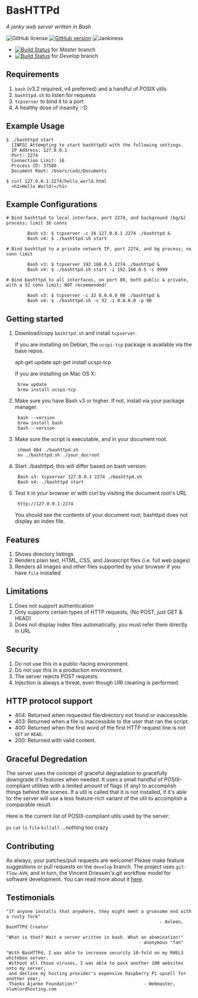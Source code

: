 # BasHTTPd
*A janky web server written in Bash*

![GitHub license](https://img.shields.io/badge/license-MIT-blue.svg)
[![GitHub version](https://badge.fury.io/gh/AjankeFoundation%2Fbashttpd.svg)](https://badge.fury.io/gh/AjankeFoundation%2Fbashttpd)
![Jankiness](https://img.shields.io/badge/bash-3.2+-orange.svg)

- [![Build Status](https://travis-ci.org/AjankeFoundation/bashttpd.svg?branch=master)](https://travis-ci.org/AjankeFoundation/bashttpd) for *Master* branch
- [![Build Status](https://travis-ci.org/AjankeFoundation/bashttpd.svg?branch=develop)](https://travis-ci.org/AjankeFoundation/bashttpd) for *Develop* branch

Requirements
-------------

   1. `bash` (v3.2 required, v4 preferred) and a handful of POSIX utils
   2. `bashttpd.sh` to listen for requests
   3. `tcpserver` to bind it to a port
   4. A healthy dose of insanity :-D
  
Example Usage
---------

    $ ./bashttpd start
      [INFO] Attempting to start bashttpd3 with the following settings.
      IP Address: 127.0.0.1
      Port: 2274
      Connection Limit: 16
      Process ID: 37580
      Document Root: /Users/codz/Documents

    $ curl 127.0.0.1:2274/hello_world.html
      <h1>Hello World!</h1>

Example Configurations
---------

	# Bind bashttpd to local interface, port 2274, and background (bg/&) process; limit 16 conns

        	Bash v3: $ tcpserver -c 16 127.0.0.1 2274 ./bashttpd &
        	Bash v4: $ ./bashttpd.sh start 
		
	# Bind bashttpd to a private network IP, port 2274, and bg process; no conn limit

        	Bash v3: $ tcpserver 192.168.0.5 2274 ./bashttpd &
        	Bash v4: $ ./bashttpd.sh start -i 192.168.0.5 -c 9999
		
	# Bind bashttpd to all interfaces, on port 80, both public & private, with a 32 conn limit; NOT recommended!

        	Bash v3: $ tcpserver -c 32 0.0.0.0 80 ./bashttpd &
        	Bash v4: $ ./bashttpd.sh -c 32 -i 0.0.0.0 -p 80

Getting started
----------------

  1. Download/copy `bashttpd.sh` and install `tcpserver`.
  
      If you are installing on Debian, the `ucspi-tcp` package is available via the base repos.

	  apt-get update
	  apt-get install ucspi-tcp

      If you are installing on Mac OS X:
      
          brew update
          brew install ucspi-tcp
          
  2. Make sure you have Bash v3 or higher. If not, install via your package manager.
  
          bash --version
          brew install bash
          bash --version
          
  3. Make sure the script is executable, and in your document root.
  
          chmod 664 ./bashttpd.sh
          mv ./bashttpd.sh ./your_docroot
  
  4. Start ./bashttpd; this will differ based on bash version:
  
          Bash v3: tcpserver 127.0.0.1 2274 ./bashttpd.sh
          Bash v4: ./bashttpd start

  5. Test it in your browser or with curl by visiting the document root's URL
  
          http://127.0.0.1:2274

     You should see the contents of your document root; bashttpd does not display an index file.
      
Features
---------

  1. Shows directory listings
  2. Renders plain text, HTML, CSS, and Javascript files (i.e. full web pages)
  3. Renders all images and other files supported by your browser if you have `file` installed

Limitations
------------

  1. Does not support authentication
  2. Only supports certain types of HTTP requests, (No POST, just GET & HEAD)
  3. Does not display index files automatically, you must refer them directly in URL

Security
--------

  1. Do not use this in a public-facing environment.
  2. Do not use this in a production environment.
  3. The server rejects POST requests.
  4. Injection is always a threat, even though URI cleaning is performed.

HTTP protocol support
---------------------

  - 404: Returned when requested file/directory not found or inaccessible.
  - 403: Returned when a file is inaccessible to the user that ran the script.
  - 400: Returned when the first word of the first HTTP request line is not `GET` or `HEAD`.
  - 200: Returned with valid content.
  
Graceful Degredation
----------

The server uses the concept of graceful degradation to gracefully downgrade it's features when needed. It uses a small handful of POSIX-compliant utilities with a limited amount of flags (if any) to accomplish things behind the scenes. If a util is called that it is not installed, if it's able to: the server will use a less feature-rich variant of the util to accomplish a comparable result.

Here is the current list of POSIX-compliant utils used by the server:

`ps`  `cat`  `ls`  `file`  `killall` ...nothing too crazy
  
Contributing
---------------------

As always, your patches/pull requests are welcome! Please make feature suggestions or pull requests on the `develop` branch. The project uses `git-flow-AVH`, and in turn, the Vincent Driessen's git workflow model for software development. You can read more about it [here](http://nvie.com/posts/a-successful-git-branching-model/).

Testimonials
------------

    "If anyone installs that anywhere, they might meet a gruesome end with a rusty fork"
                                                              - Avleen, BasHTTPd Creator

    "What is that? Wait a server written in bash. What an abomination!"
                                                      - anonymous "fan"
                                                      
    "With BasHTTPd, I was able to increase security 10-fold on my RHEL3 whitebox server. 
     Without all those viruses, I was able to pack another 100 websites onto my server,
     and decline my hosting provider's expensive Raspberry Pi upsell for another year;
     Thanks Ajanke Foundation!"                         - Webmaster, slumlordhosting.com
            

